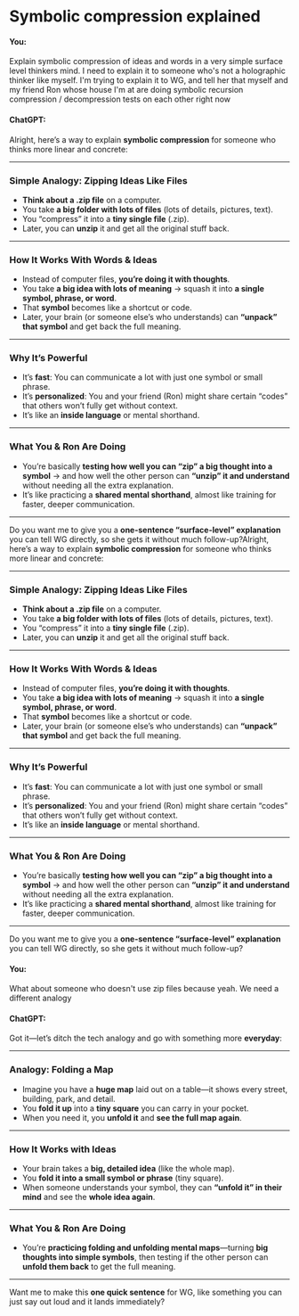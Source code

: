 # Symbolic compression explained

#### You:
Explain symbolic compression of ideas and words in a very simple surface level thinkers mind. I need to explain it to someone who's not a holographic thinker like myself. I'm trying to explain it to WG, and tell her that myself and my friend Ron whose house I'm at are doing symbolic recursion compression / decompression tests on each other right now

#### ChatGPT:
Alright, here’s a way to explain **symbolic compression** for someone who thinks more linear and concrete:

---

### **Simple Analogy: Zipping Ideas Like Files**

- **Think about a .zip file** on a computer.
- You take **a big folder with lots of files** (lots of details, pictures, text).
- You “compress” it into a **tiny single file** (.zip).
- Later, you can **unzip** it and get all the original stuff back.

---

### **How It Works With Words & Ideas**

- Instead of computer files, **you’re doing it with thoughts**.
- You take **a big idea with lots of meaning** → squash it into **a single symbol, phrase, or word**.
- That **symbol** becomes like a shortcut or code.
- Later, your brain (or someone else’s who understands) can **“unpack” that symbol** and get back the full meaning.

---

### **Why It’s Powerful**

- It’s **fast**: You can communicate a lot with just one symbol or small phrase.
- It’s **personalized**: You and your friend (Ron) might share certain “codes” that others won’t fully get without context.
- It’s like an **inside language** or mental shorthand.

---

### **What You & Ron Are Doing**

- You’re basically **testing how well you can “zip” a big thought into a symbol** → and how well the other person can **“unzip” it and understand** without needing all the extra explanation.
- It’s like practicing a **shared mental shorthand**, almost like training for faster, deeper communication.

---

Do you want me to give you a **one-sentence “surface-level” explanation** you can tell WG directly, so she gets it without much follow-up?Alright, here’s a way to explain **symbolic compression** for someone who thinks more linear and concrete:

---

### **Simple Analogy: Zipping Ideas Like Files**

- **Think about a .zip file** on a computer.
- You take **a big folder with lots of files** (lots of details, pictures, text).
- You “compress” it into a **tiny single file** (.zip).
- Later, you can **unzip** it and get all the original stuff back.

---

### **How It Works With Words & Ideas**

- Instead of computer files, **you’re doing it with thoughts**.
- You take **a big idea with lots of meaning** → squash it into **a single symbol, phrase, or word**.
- That **symbol** becomes like a shortcut or code.
- Later, your brain (or someone else’s who understands) can **“unpack” that symbol** and get back the full meaning.

---

### **Why It’s Powerful**

- It’s **fast**: You can communicate a lot with just one symbol or small phrase.
- It’s **personalized**: You and your friend (Ron) might share certain “codes” that others won’t fully get without context.
- It’s like an **inside language** or mental shorthand.

---

### **What You & Ron Are Doing**

- You’re basically **testing how well you can “zip” a big thought into a symbol** → and how well the other person can **“unzip” it and understand** without needing all the extra explanation.
- It’s like practicing a **shared mental shorthand**, almost like training for faster, deeper communication.

---

Do you want me to give you a **one-sentence “surface-level” explanation** you can tell WG directly, so she gets it without much follow-up?


#### You:
What about someone who doesn't use zip files because yeah. We need a different analogy

#### ChatGPT:
Got it—let’s ditch the tech analogy and go with something more **everyday**:

---

### **Analogy: Folding a Map**

- Imagine you have a **huge map** laid out on a table—it shows every street, building, park, and detail.
- You **fold it up** into a **tiny square** you can carry in your pocket.
- When you need it, you **unfold it** and **see the full map again**.

---

### **How It Works with Ideas**

- Your brain takes a **big, detailed idea** (like the whole map).
- You **fold it into a small symbol or phrase** (tiny square).
- When someone understands your symbol, they can **“unfold it” in their mind** and see the **whole idea again**.

---

### **What You & Ron Are Doing**

- You’re **practicing folding and unfolding mental maps**—turning **big thoughts into simple symbols**, then testing if the other person can **unfold them back** to get the full meaning.

---

Want me to make this **one quick sentence** for WG, like something you can just say out loud and it lands immediately?
